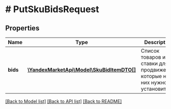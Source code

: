# # PutSkuBidsRequest

## Properties

Name | Type | Description | Notes
------------ | ------------- | ------------- | -------------
**bids** | [**\YandexMarketApi\Model\SkuBidItemDTO[]**](SkuBidItemDTO.md) | Список товаров и ставки для продвижения, которые на них нужно установить. |

[[Back to Model list]](../../README.md#models) [[Back to API list]](../../README.md#endpoints) [[Back to README]](../../README.md)
